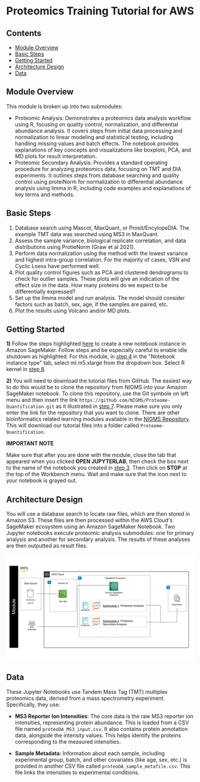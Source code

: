 
# Proteomics Training Tutorial for AWS

## Contents

+ [Module Overview](#moduleoverview)
+ [Basic Steps](#basicsteps)
+ [Getting Started](#getting-started)
+ [Architecture Design](#architecture-design)
+ [Data](#data)

## Module Overview

This module is broken up into two submodules:

+ Proteomic Analysis: Demonstrates a proteomics data analysis workflow using R, focusing on quality control, normalization, and differential abundance analysis. It covers steps from initial data processing and normalization to linear modeling and statistical testing, including handling missing values and batch effects. The notebook provides explanations of key concepts and visualizations like boxplots, PCA, and MD plots for result interpretation.
+ Proteomic Secondary Analysis: Provides a standard operating procedure for analyzing proteomics data, focusing on TMT and DIA experiments. It outlines steps from database searching and quality control using proteiNorm for normalization to differential abundance analysis using limma in R, including code examples and explanations of key terms and methods.

## Basic Steps 

1. Database search using Mascot, MaxQuant, or Prosit/EncylopeDIA. The example TMT data was searched using MS3 in MaxQuant. 
2. Assess the sample variance, biological replicate correlation, and data distributions using ProtieNorm (Graw et al 2021). 
3. Perform data normalization using the method with the lowest variance and highest intra-group correlation. For the majority of cases, VSN and Cyclic Loess have performed well. 
4. Plot quality control figures such as PCA and clustered dendrograms to check for outlier samples. These plots will give an indication of the effect size in the data. How many proteins do we expect to be differentially expressed? 
5. Set up the limma model and run analysis. The model should consider factors such as batch, sex, age, if the samples are paired, etc. 
6. Plot the results using Volcano and/or MD plots. 

## Getting Started 

**1)** Follow the steps highlighted [here](https://github.com/NIGMS/NIGMS-Sandbox/blob/main/docs/HowToCreateAWSSagemakerNotebooks.md) to create a new notebook instance in Amazon SageMaker. Follow steps and be especially careful to enable idle shutdown as highlighted. For this module, in [step 4](https://github.com/NIGMS/NIGMS-Sandbox/blob/main/docs/HowToCreateAWSSagemakerNotebooks.md) in the "Notebook instance type" tab, select ml.m5.xlarge from the dropdown box. Select R kernel in [step 8](https://github.com/NIGMS/NIGMS-Sandbox/blob/main/docs/HowToCreateAWSSagemakerNotebooks.md).

**2)** You will need to download the tutorial files from GitHub. The easiest way to do this would be to clone the repository from NIGMS into your Amazon SageMaker notebook. To clone this repository, use the Git symbole on left menu and then insert the link `https://github.com/NIGMS/Proteome-Quantification.git` as it illustrated in [step 7](https://github.com/NIGMS/NIGMS-Sandbox/blob/main/docs/HowToCreateAWSSagemakerNotebooks.md). Please make sure you only enter the link for the repository that you want to clone. There are other bioinformatics related learning modules available in the [NIGMS Repository](https://github.com/NIGMS). This will download our tutorial files into a folder called `Proteome-Quantification`.

**IMPORTANT NOTE** 

Make sure that after you are done with the module, close the tab that appeared when you clicked **OPEN JUPYTERLAB**, then check the box next to the name of the notebook you created in [step 3](https://github.com/NIGMS/NIGMS-Sandbox/blob/main/docs/HowToCreateAWSSagemakerNotebooks.md). Then click on **STOP** at the top of the Workbench menu. Wait and make sure that the icon next to your notebook is grayed out.


## Architecture Design

You will use a database search to locate raw files, which are then stored in Amazon S3. These files are then processed within the AWS Cloud's SageMaker ecosystem using an Amazon SageMaker Notebook. Two Jupyter notebooks execute proteomic analysis submodules: one for primary analysis and another for secondary analysis.  The results of these analyses are then outputted as result files.

![](images/aws-architecture-diagram.png)

## Data 

These Jupyter Notebooks use Tandem Mass Tag (TMT) multiplex proteomics data, derived from a mass spectrometry experiment. Specifically, they use:

+ **MS3 Reporter Ion Intensities**: The core data is the raw MS3 reporter ion intensities, representing protein abundance. This is loaded from a CSV file named `proteoDA_MS3_input.csv`. It also contains protein annotation data, alongside the intensity values. This helps identify the proteins corresponding to the measured intensities.

+ **Sample Metadata**: Information about each sample, including experimental group, batch, and other covariates (like age, sex, etc.) is provided in another CSV file called `proteoDA_sample_metafile.csv`. This file links the intensities to experimental conditions.